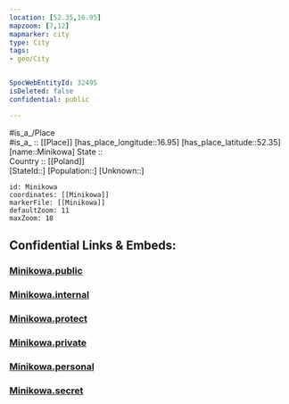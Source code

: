 ```yaml
---
location: [52.35,16.95] 
mapzoom: [7,12] 
mapmarker: city 
type: City
tags:
- geo/City


SpocWebEntityId: 32495
isDeleted: false
confidential: public

---
```

#is_a_/Place  
#is_a_ :: [[Place]] 
[has_place_longitude::16.95] 
[has_place_latitude::52.35] 
[name::Minikowa] 
State ::  
Country :: [[Poland]]  
[StateId::] 
[Population::] 
[Unknown::] 


```leaflet
id: Minikowa
coordinates: [[Minikowa]] 
markerFile: [[Minikowa]] 
defaultZoom: 11 
maxZoom: 18
```


## Confidential Links & Embeds: 

### [Minikowa.public](/_public/\Earth\Continent\Europe\Europe~East\Poland\Provinces~Poland\Greater_Poland\CityMinikowa.public.md) 

### [Minikowa.internal](/_internal/\Earth\Continent\Europe\Europe~East\Poland\Provinces~Poland\Greater_Poland\CityMinikowa.internal.md) 

### [Minikowa.protect](/_protect/\Earth\Continent\Europe\Europe~East\Poland\Provinces~Poland\Greater_Poland\CityMinikowa.protect.md) 

### [Minikowa.private](/_private/\Earth\Continent\Europe\Europe~East\Poland\Provinces~Poland\Greater_Poland\CityMinikowa.private.md) 

### [Minikowa.personal](/_personal/\Earth\Continent\Europe\Europe~East\Poland\Provinces~Poland\Greater_Poland\CityMinikowa.personal.md) 

### [Minikowa.secret](/_secret/\Earth\Continent\Europe\Europe~East\Poland\Provinces~Poland\Greater_Poland\CityMinikowa.secret.md)

